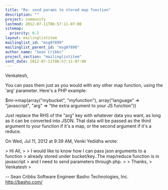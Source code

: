 ```yaml
---
title: "Re: send params to stored map function"
description: ""
project: community
lastmod: 2012-07-11T06:57:11-07:00
sitemap:
  priority: 0.2
layout: mailinglistitem
mailinglist_id: "msg07899"
mailinglist_parent_id: "msg07898"
author_name: "Sean Cribbs"
project_section: "mailinglistitem"
sent_date: 2012-07-11T06:57:11-07:00
---
```



Venkatesh,

You can pass them just as you would with any other map function, using the
'arg' parameter. Here's a PHP example:

$mr-&gt;map(array("mybucket", "myfunction"), array("language" =&gt; "javascript",
"arg" =&gt; "the extra argument to your JS function"))

Just replace the RHS of the "arg" key with whatever data you want, as long
as it can be converted into JSON. That data will be passed as the third
argument to your function if it's a map, or the second argument if it's a
reduce.

On Wed, Jul 11, 2012 at 9:39 AM, Venki Yedidha
wrote:

&gt; Hi All,
&gt;
&gt; I would like to know how I can pass json arguments to a function
&gt; already stored under bucket/key..The map/reduce function is in javascript
&gt; and I need to send parameters through php.
&gt;
&gt; Thanks,
&gt; Venkatesh
&gt;

-- 
Sean Cribbs 
Software Engineer
Basho Technologies, Inc.
http://basho.com/
